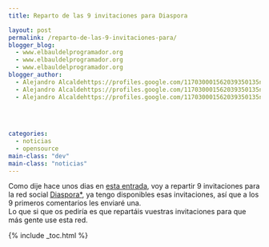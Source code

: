 ```yaml
---
title: Reparto de las 9 invitaciones para Diaspora

layout: post
permalink: /reparto-de-las-9-invitaciones-para/
blogger_blog:
  - www.elbauldelprogramador.org
  - www.elbauldelprogramador.org
  - www.elbauldelprogramador.org
blogger_author:
  - Alejandro Alcaldehttps://profiles.google.com/117030001562039350135noreply@blogger.com
  - Alejandro Alcaldehttps://profiles.google.com/117030001562039350135noreply@blogger.com
  - Alejandro Alcaldehttps://profiles.google.com/117030001562039350135noreply@blogger.com

  
  
  
categories:
  - noticias
  - opensource
main-class: "dev"
main-class: "noticias"
---
```

<div class="icodias">
</div>

Como dije hace unos dias en [esta entrada][1], voy a repartir 9 invitaciones para la red social [Diaspora*][2], ya tengo disponibles esas invitaciones, así que a los 9 primeros comentarios les enviaré una.  
Lo que si que os pediría es que repartáis vuestras invitaciones para que más gente use esta red.

<input type="hidden" name="IL_RELATED_TAGS" value="1" />



 [1]: https://elbauldelprogramador.com/9-invitaciones-para-diaspora/
 [2]: https://elbauldelprogramador.com/diaspora-la-red-social-libre/

{% include _toc.html %}

